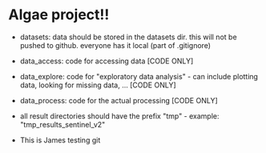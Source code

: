 # Algae project!! 

* datasets: data should be stored in the datasets dir. this will not be pushed to github. everyone has it local (part of .gitignore)

* data_access: code for accessing data [CODE ONLY]

* data_explore: code for "exploratory data analysis" - can include plotting data, looking for missing data, ... [CODE ONLY]

* data_process: code for the actual processing [CODE ONLY]

* all result directories should have the prefix "tmp" - example: "tmp_results_sentinel_v2"

* This is James testing git